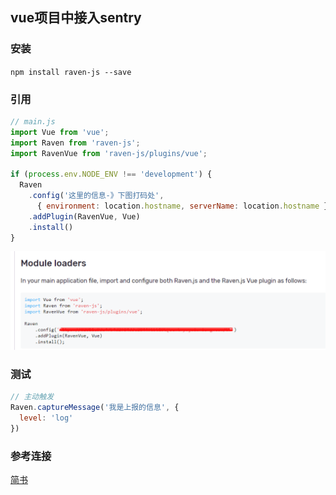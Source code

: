 ## vue项目中接入sentry
### 安装
`npm install raven-js --save`
### 引用
```js
// main.js
import Vue from 'vue';
import Raven from 'raven-js';
import RavenVue from 'raven-js/plugins/vue';

if (process.env.NODE_ENV !== 'development') {
  Raven
    .config('这里的信息-》下图打码处',
      { environment: location.hostname, serverName: location.hostname })
    .addPlugin(RavenVue, Vue)
    .install()
}
```
![sentry配置](../assets/imgs/sentry.png)

### 测试
```js
// 主动触发
Raven.captureMessage('我是上报的信息', {
  level: 'log'
})
```
### 参考连接
[简书](https://www.jianshu.com/p/66e00077fac3)